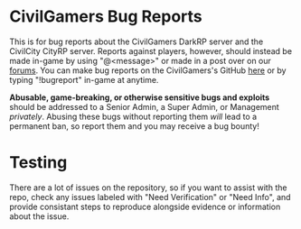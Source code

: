 # CivilGamers Bug Reports
This is for bug reports about the CivilGamers DarkRP server and the CivilCity CityRP server. Reports against players, however, should instead be made in-game by using "@\<message\>" or made in a post over on our [forums][Complaints]. You can make bug reports on the CivilGamers's GitHub [here][Bug Report] or by typing "!bugreport" in-game at anytime.

**Abusable, game-breaking, or otherwise sensitive bugs and exploits** should be addressed to a Senior Admin, a Super Admin, or Management *privately*. Abusing these bugs without reporting them *will* lead to a permanent ban, so report them and you may receive a bug bounty!

# Testing

There are a lot of issues on the repository, so if you want to assist with the repo, check any issues labeled with "Need Verification" or "Need Info", and provide consistant steps to reproduce alongside evidence or information about the issue.

<!-- Links -->
[Complaints]: https://www.civilgamers.com/forum/m/18343296/viewforum/3788723
[Bug Report]: ../../issues/new?assignees=&labels=bug&template=bug-report.md&title=Untitled+Bug+Report
[Verify]: ../../issues?q=is%3Aopen+is%3Aissue+label%3A"Needs+Verification"

[Website]: https://www.civilgamers.com/
[Forums]: https://www.civilgamers.com/forum/
[Discord]: https://discord.gg/ERHYg5X
[TeamSpeak]: ts3server://167.114.60.251/?port=9194&nickname=Web%20Guest
[Steam Group]: https://steamcommunity.com/groups/CivilGamers
[Twitter]: https://twitter.com/civilgamersrp/
